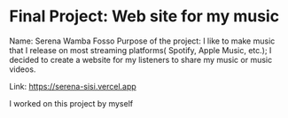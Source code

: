 # Final Project: Web site for my music
Name: Serena Wamba Fosso 
Purpose of the project: I like to make music that I release on most streaming platforms( Spotify, Apple Music, etc.); I decided to create a website for my listeners to share my music or music videos.

Link: https://serena-sisi.vercel.app


I worked on this project by myself 
